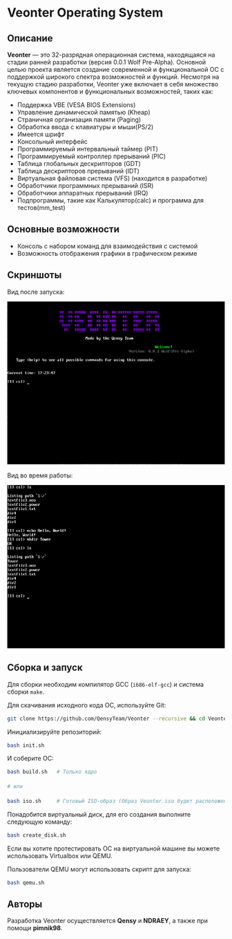 # Veonter Operating System

## Описание
**Veonter** — это 32-разрядная операционная система, находящаяся на стадии ранней разработки (версия 0.0.1 Wolf Pre-Alpha). Основной целью проекта является создание современной и функциональной ОС с поддержкой широкого спектра возможностей и функций. Несмотря на текущую стадию разработки, Veonter уже включает в себя множество ключевых компонентов и функциональных возможностей, таких как:

- Поддержка VBE (VESA BIOS Extensions)
- Управление динамической памятью (Kheap)
- Страничная организация памяти (Paging)
- Обработка ввода с клавиатуры и мыши(PS/2)
- Имеется шрифт
- Консольный интерфейс
- Программируемый интервальный таймер (PIT)
- Программируемый контроллер прерываний (PIC)
- Таблица глобальных дескрипторов (GDT)
- Таблица дескрипторов прерываний (IDT)
- Виртуальная файловая система (VFS) (находится в разработке)
- Обработчики программных прерываний (ISR)
- Обработчики аппаратных прерываний (IRQ)
- Подпрограммы, такие как Калькулятор(calc) и программа для тестов(mm_test)

## Основные возможности
- Консоль с набором команд для взаимодействия с системой
- Возможность отображения графики в графическом режиме

## Скриншоты
Вид после запуска:

![Вид после запуска](screenshots/Start.png)

Вид во время работы:

![Работа](screenshots/Work.png)

## Сборка и запуск
Для сборки необходим компилятор GCC (`i686-elf-gcc`) и система сборки `make`.

Для скачивания исходного кода ОС, используйте Git:

```bash
git clone https://github.com/QensyTeam/Veonter --recursive && cd Veonter
```

Инициализируйте репозиторий:

```bash
bash init.sh
```

И соберите ОС:

```bash
bash build.sh   # Только ядро

# или

bash iso.sh     # Готовый ISO-образ (Образ Veonter.iso будет расположен в корне репозитория)
```

Понадобится виртуальный диск, для его создания выполните следующую команду:

```bash
bash create_disk.sh
```

Если вы хотите протестировать ОС на виртуальной машине вы можете использовать Virtualbox или QEMU.

Пользователи QEMU могут использовать скрипт для запуска:

```bash
bash qemu.sh
```

## Авторы

Разработка Veonter осуществляется **Qensy** и **NDRAEY**, а также при помощи **pimnik98**.

